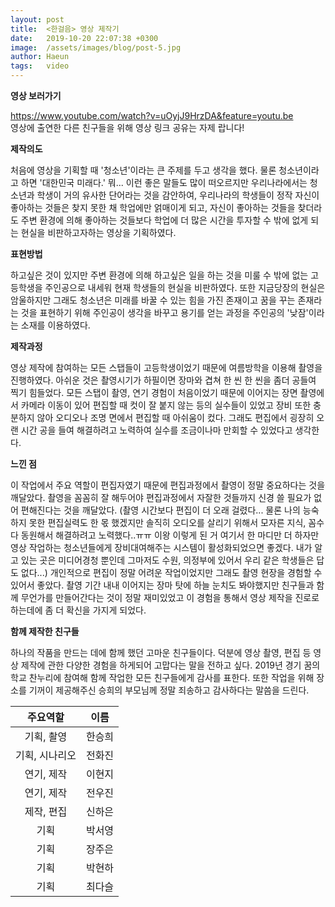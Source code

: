 ```yaml
---
layout: post
title:  <한걸음> 영상 제작기
date:   2019-10-20 22:07:38 +0300
image:  /assets/images/blog/post-5.jpg
author: Haeun
tags:   video
---
```


**영상 보러가기**

https://www.youtube.com/watch?v=uOyjJ9HrzDA&feature=youtu.be
<br>영상에 출연한 다른 친구들을 위해 영상 링크 공유는 자제 랍니다!

**제작의도**

처음에 영상을 기획할 때 '청소년'이라는 큰 주제를 두고 생각을 했다. 물론 청소년이라고 하면 '대한민국 미래다.' 뭐... 이런 좋은 말들도 많이 떠오르지만 우리나라에서는 청소년과 학생이 거의 유사한 단어라는 것을 감안하여, 우리나라의 학생들이 정작 자신이 좋아하는 것들은 찾지 못한 채 학업에만 얽매이게 되고, 자신이 좋아하는 것들을 찾더라도 주변 환경에 의해 좋아하는 것들보다 학업에 더 많은 시간을 투자할 수 밖에 없게 되는 현실을 비판하고자하는 영상을 기획하였다. 

**표현방법**

하고싶은 것이 있지만 주변 환경에 의해 하고싶은 일을 하는 것을 미룰 수 밖에 없는 고등학생을 주인공으로 내세워 현재 학생들의 현실을 비판하였다. 또한 지금당장의 현실은 암울하지만 그래도 청소년은 미래를 바꿀 수 있는 힘을 가진 존재이고 꿈을 꾸는 존재라는 것을 표현하기 위해 주인공이 생각을 바꾸고 용기를 얻는 과정을 주인공의 '낮잠'이라는 소재를 이용하였다. 

**제작과정**

영상 제작에 참여하는 모든 스탭들이 고등학생이었기 때문에 여름방학을 이용해 촬영을 진행하였다. 아쉬운 것은 촬영시기가 하필이면 장마와 겹쳐 한 씬 한 씬을 좀더 공들여 찍기 힘들었다. 모든 스탭이 촬영, 연기 경험이 처음이었기 때문에 이어지는 장면 촬영에서 카메라 이동이 있어 편집할 때 컷이 잘 붙지 않는 등의 실수들이 있었고 장비 또한 충분하지 않아 오디오나 조명 면에서 편집할 때 아쉬움이 컸다. 그래도 편집에서 굉장히 오랜 시간 공을 들여 해결하려고 노력하여 실수를 조금이나마 만회할 수 있었다고 생각한다.  

**느낀 점**

이 작업에서 주요 역할이 편집자였기 때문에 편집과정에서 촬영이 정말 중요하다는 것을 깨달았다. 촬영을 꼼꼼히 잘 해두어야 편집과정에서 자잘한 것들까지 신경 쓸 필요가 없어 편해진다는 것을 깨달았다. (촬영 시간보다 편집이 더 오래 걸렸다... 물론 나의 능숙하지 못한 편집실력도 한 몫 했겠지만 솔직히 오디오를 살리기 위해서 모자른 지식, 꼼수 다 동원해서 해결하려고 노력했다..ㅠㅠ 이왕 이렇게 된 거 여기서 한 마디만 더 하자만 영상 작업하는 청소년들에게 장비대여해주는 시스템이 활성화되었으면 좋겠다. 내가 알고 있는 곳은 미디어경청 뿐인데 그마저도 수원, 의정부에 있어서 우리 같은 학생들은 답도 없다...) 개인적으로 편집이 정말 어려운 작업이었지만 그래도 촬영 현장을 경험할 수 있어서 좋았다. 촬영 기간 내내 이어지는 장마 탓에 하늘 눈치도 봐야했지만 친구들과 함께 무언가를 만들어간다는 것이 정말 재미있었고 이 경험을 통해서 영상 제작을 진로로 하는데에 좀 더 확신을 가지게 되었다.  

**함께 제작한 친구들**

하나의 작품을 만드는 데에 함께 했던 고마운 친구들이다. 덕분에 영상 촬영, 편집 등 영상 제작에 관한 다양한 경험을 하게되어 고맙다는 말을 전하고 싶다. 2019년 경기 꿈의 학교 찬누리에 참여해 함께 작업한 모든 친구들에게 감사를 표한다. 또한 작업을 위해 장소를 기꺼이 제공해주신 승희의 부모님께 정말 죄송하고 감사하다는 말씀을 드린다.

| 주요역할 | 이름 | 
|:-----:|:----:|
| 기획, 촬영 | 한승희 | 
| 기획, 시나리오 | 전화진 | 
| 연기, 제작 | 이현지 |  
| 연기,  제작 | 전우진 | 
| 제작, 편집 | 신하은 | 
| 기획 | 박서영 |  
| 기획 | 장주은 |
| 기획 | 박현하 |
| 기획 | 최다슬 |
